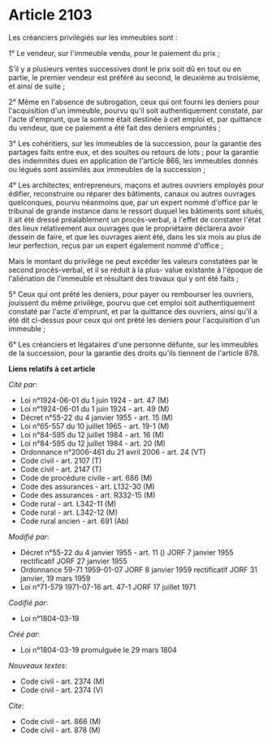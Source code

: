 # Article 2103

Les créanciers privilégiés sur les immeubles sont :

1° Le vendeur, sur l'immeuble vendu, pour le paiement du prix ;

S'il y a plusieurs ventes successives dont le prix soit dû en tout ou en partie, le premier vendeur est préféré au second, le
deuxième au troisième, et ainsi de suite ;

2° Même en l'absence de subrogation, ceux qui ont fourni les deniers pour l'acquisition d'un immeuble, pourvu qu'il soit
authentiquement constaté, par l'acte d'emprunt, que la somme était destinée à cet emploi et, par quittance du vendeur, que ce
paiement a été fait des deniers empruntés ;

3° Les cohéritiers, sur les immeubles de la succession, pour la garantie des partages faits entre eux, et des soultes ou
retours de lots ; pour la garantie des indemnités dues en application de l'article 866, les immeubles donnés ou légués sont
assimilés aux immeubles de la succession ;

4° Les architectes, entrepreneurs, maçons et autres ouvriers employés pour édifier, reconstruire ou réparer des bâtiments,
canaux ou autres ouvrages quelconques, pourvu néanmoins que, par un expert nommé d'office par le tribunal de grande instance
dans le ressort duquel les bâtiments sont situés, il ait été dressé préalablement un procès-verbal, à l'effet de constater
l'état des lieux relativement aux ouvrages que le propriétaire déclarera avoir dessein de faire, et que les ouvrages aient
été, dans les six mois au plus de leur perfection, reçus par un expert également nommé d'office ;

Mais le montant du privilège ne peut excéder les valeurs constatées par le second procès-verbal, et il se réduit à la plus-
value existante à l'époque de l'aliénation de l'immeuble et résultant des travaux qui y ont été faits ;

5° Ceux qui ont prêté les deniers, pour payer ou rembourser les ouvriers, jouissent du même privilège, pourvu que cet emploi
soit authentiquement constaté par l'acte d'emprunt, et par la quittance des ouvriers, ainsi qu'il a été dit ci-dessus pour
ceux qui ont prêté les deniers pour l'acquisition d'un immeuble ;

6° Les créanciers et légataires d'une personne défunte, sur les immeubles de la succession, pour la garantie des droits
qu'ils tiennent de l'article 878.

**Liens relatifs à cet article**

_Cité par_:

  - Loi n°1924-06-01 du 1 juin 1924 - art. 47 (M)
  - Loi n°1924-06-01 du 1 juin 1924 - art. 49 (M)
  - Décret n°55-22 du 4 janvier 1955 - art. 15 (M)
  - Loi n°65-557 du 10 juillet 1965 - art. 19-1 (M)
  - Loi n°84-595 du 12 juillet 1984 - art. 16 (M)
  - Loi n°84-595 du 12 juillet 1984 - art. 20 (M)
  - Ordonnance n°2006-461 du 21 avril 2006 - art. 24 (VT)
  - Code civil - art. 2107 (T)
  - Code civil - art. 2147 (T)
  - Code de procédure civile - art. 686 (M)
  - Code des assurances - art. L132-30 (M)
  - Code des assurances - art. R332-15 (M)
  - Code rural - art. L342-11 (M)
  - Code rural - art. L342-12 (M)
  - Code rural ancien - art. 691 (Ab)

_Modifié par_:

  - Décret n°55-22 du 4 janvier 1955 - art. 11 () JORF 7 janvier 1955 rectificatif JORF 27 janvier 1955
  - Ordonnance 59-71 1959-01-07 JORF 8 janvier 1959 rectificatif JORF 31 janvier, 19 mars 1959
  - Loi n°71-579 1971-07-16 art. 47-1 JORF 17 juillet 1971

_Codifié par_:

  - Loi n°1804-03-19

_Créé par_:

  - Loi n°1804-03-19 promulguée le 29 mars 1804

_Nouveaux textes_:

  - Code civil - art. 2374 (M)
  - Code civil - art. 2374 (V)

_Cite_:

  - Code civil - art. 866 (M)
  - Code civil - art. 878 (M)
